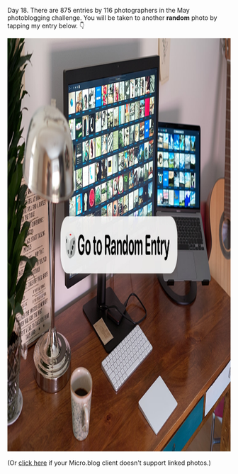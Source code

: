 ---
---

Day 18. There are 875 entries by 116 photographers in the May photoblogging challenge. You will be taken to another **random** photo by tapping my entry below. 👇

<a href="/random-mbmay/"><img src="/images/random.jpg" alt="Big button with a die as an icon and the text: Go to Random Entry. In the background are two screens filled with thumbnails of photos." width="1400" height="933" /></a>

(Or [click here](/random-mbmay/) if your Micro.blog client doesn't support linked photos.)
